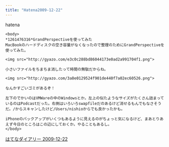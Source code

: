 ```yaml
---
title: "Hatena2009-12-22"
---
```


hatena

```
<body>
*1261476316*GrandPerspectiveを使ってみた
MacBookのハードディスクの空き容量がなくなったので整理のためにGrandPerspectiveを使ってみた。

<img src="http://gyazo.com/e3c0c288bd86044173e0ad2a991704f1.png">

小さいファイルをちまちま消したって時間の無駄だからね。

<img src="http://gyazo.com/3a8e0129524f901de440f7a02ec60526.png">

なんかすごいゴミがあるぞ！

左下のでかいのはVMWareの中のWindowsとか。左上の似たようなサイズがたくさん詰まっているのはPodcastだった。右側はいろいろswapfileだのあるけど消せるもんでもなさそうだ。/からスキャンしたけど/Users/nishioからでも良かったかも。

iPhoneのバックアップがいくつもあるように見えるのがちょっと気になるけど、まあとりあえず今日のところはこの辺にしておくか。やることもあるし。
</body>
```


[はてなダイアリー 2009-12-22](https://nishiohirokazu.hatenadiary.org/archive/2009/12/22)